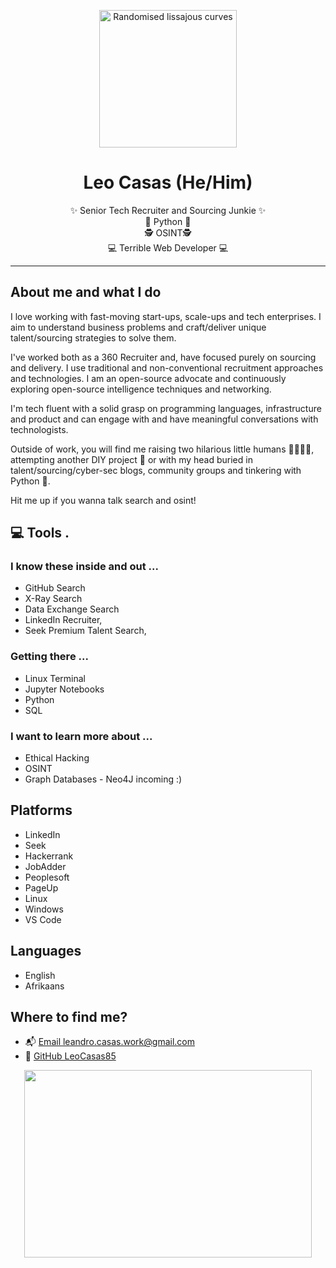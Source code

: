 <div class="info">
  <p align="center" class="header-image"> <img src="https://api.harmonograph.art/3DFCB3/1C65F8FF/1.5" alt="Randomised lissajous curves" width="220">
  <h1 class="name" align="center"><span>Leo Casas (He/Him) </span></h1>
  <p class="meta-data" align="center">
    ✨ Senior Tech Recruiter and Sourcing Junkie  ✨<br/>
    🐍 Python 🐍<br/> 
    🕵️‍ OSINT🕵️‍ <br/>
    💻 Terrible Web Developer 💻<br/>
  
  </p>
</div>


---

## About me and what I do

I love working with fast-moving start-ups, scale-ups and tech enterprises. I aim to understand business problems and craft/deliver unique talent/sourcing strategies to solve them.

I've worked both as a 360 Recruiter and, have focused purely on sourcing and delivery. I use traditional and non-conventional recruitment approaches and technologies. I am an open-source advocate and continuously exploring open-source intelligence techniques and networking.

I'm tech fluent with a solid grasp on programming languages, infrastructure and product and can engage with and have meaningful conversations with technologists.

Outside of work, you will find me raising two hilarious little humans 👨‍👩‍👧‍👦, attempting another DIY project 🔨 or with my head buried in talent/sourcing/cyber-sec blogs, community groups and tinkering with Python 🐍.

Hit me up if you wanna talk search and osint! 

## 💻 Tools .

### I know these inside and out ... 
- GitHub Search 
- X-Ray Search
- Data Exchange Search
- LinkedIn Recruiter, 
- Seek Premium Talent Search,

### Getting there ...
- Linux Terminal 
- Jupyter Notebooks
- Python
- SQL 

### I want to learn more about ...
- Ethical Hacking 
- OSINT 
- Graph Databases - Neo4J incoming :) 

## Platforms
- LinkedIn 
- Seek
- Hackerrank
- JobAdder
-  Peoplesoft 
-  PageUp
-  Linux 
-  Windows
- VS Code 


## Languages
- English
- Afrikaans

## Where to find me?

- 📬 [Email leandro.casas.work@gmail.com](mailto:leandro.casas.work@gmail.com)
- 🐙 [GitHub LeoCasas85](https://github.com/leocasas85)

<p align="center">
  <img width="460" height="300" src="https://media.giphy.com/media/QLKSt3wQqlj7a/giphy.gif">
</p>

